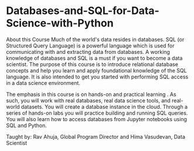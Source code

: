 # Databases-and-SQL-for-Data-Science-with-Python

About this Course Much of the world's data resides in databases. SQL (or Structured Query Language) is a powerful language which is used for communicating with and extracting data from databases. A working knowledge of databases and SQL is a must if you want to become a data scientist.  The purpose of this course is to introduce relational database concepts and help you learn and apply foundational knowledge of the SQL language. It is also intended to get you started with performing SQL access in a data science environment.    

The emphasis in this course is on hands-on and practical learning . As such, you will work with real databases, real data science tools, and real-world datasets. You will create a database instance in the cloud. Through a series of hands-on labs you will practice building and running SQL queries. You will also learn how to access databases from Jupyter notebooks using SQL and Python.

Taught by: Rav Ahuja, Global Program Director and Hima Vasudevan, Data Scientist

